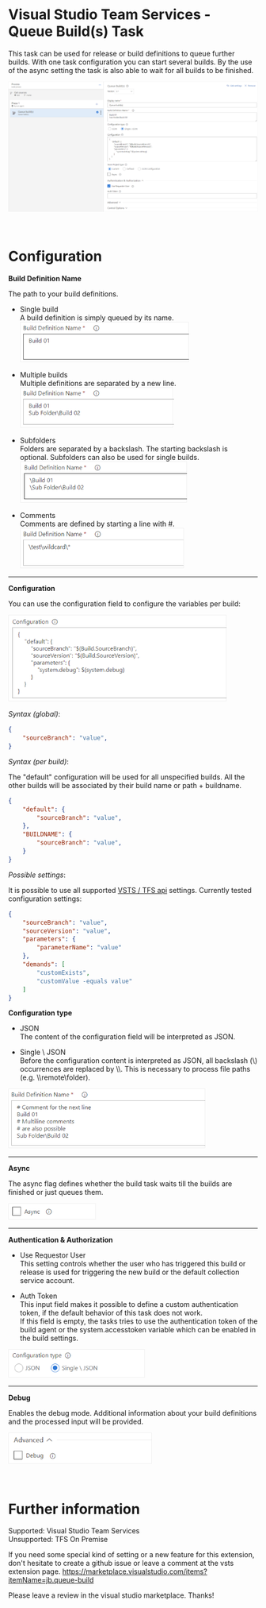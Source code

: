# Visual Studio Team Services - Queue Build(s) Task
This task can be used for release or build definitions to queue further builds. With one task configuration you can start several builds.
By the use of the async setting the task is also able to wait for all builds to be finished.

![Single build configuration](doc/images/task_overview.png "Single build configuration")

<br />

# Configuration

**Build Definition Name**

The path to your build definitions.

* Single build  
A build definition is simply queued by its name.  
![Single build configuration](doc/images/config_build_definition_01.png "Single build configuration")

* Multiple builds  
Multiple definitions are separated by a new line.  
![Multiple builds configuration](doc/images/config_build_definition_02.png "Multiple builds configuration")

* Subfolders  
Folders are separated by a backslash. The starting backslash is optional. Subfolders can also be used for single builds.  
![Subfolders configuration](doc/images/config_build_definition_03.png "Subfolders configuration")

* Comments  
Comments are defined by starting a line with #.  
![Comments configuration](doc/images/config_build_definition_07.png "Comments configuration")

---

**Configuration**

You can use the configuration field to configure the variables per build:

![Build configuration](doc/images/config_build_definition_04.png "Build configuration")


*Syntax (global)*:
```json
{
    "sourceBranch": "value",
}
```

*Syntax (per build)*:

The "default" configuration will be used for all unspecified builds.
All the other builds will be associated by their build name or path + buildname.
```json
{
    "default": {
        "sourceBranch": "value",
    },
    "BUILDNAME": {
        "sourceBranch": "value",
    }
}
```

*Possible settings*:

It is possible to use all supported [VSTS / TFS api](https://www.visualstudio.com/en-us/docs/integrate/api/build/builds#queue-a-build) settings.
Currently tested configuration settings:

```json
{
    "sourceBranch": "value",
    "sourceVersion": "value",
    "parameters": {
        "parameterName": "value"
    },
    "demands": [
        "customExists",
        "customValue -equals value"
    ]
}
```

**Configuration type**

* JSON  
The content of the configuration field will be interpreted as JSON.

* Single \\ JSON  
Before the configuration content is interpreted as JSON, all backslash (\\) occurrences are replaced by \\\\. This is necessary to process file paths (e.g. \\\\remote\\folder).  

![Configuration type](doc/images/config_build_definition_06.png "Configuration type")

---

**Async**

The async flag defines whether the build task waits till the builds are finished or just queues them.

![Async configuration](doc/images/config_async.png "Async configuration")

---

**Authentication & Authorization**

* Use Requestor User  
This setting controls whether the user who has triggered this build or release is used for triggering the new build or the default collection service account.

* Auth Token  
This input field makes it possible to define a custom authentication token, if the default behavior of this task does not work.  
If this field is empty, the tasks tries to use the authentication token of the build agent or the system.accesstoken variable which can be enabled in the build settings.

![Authentication configuration](doc/images/config_build_definition_05.png "Authentication configuration")

---

**Debug**

Enables the debug mode. Additional information about your build definitions and the processed input will be provided.

![Debug configuration](doc/images/config_debug.png "Debug configuration")

<br />

# Further information

Supported: Visual Studio Team Services    
Unsupported: TFS On Premise

If you need some special kind of setting or a new feature for this extension, don't hesitate to create a github issue or leave a comment at the vsts extension page.
https://marketplace.visualstudio.com/items?itemName=jb.queue-build

Please leave a review in the visual studio marketplace. Thanks!